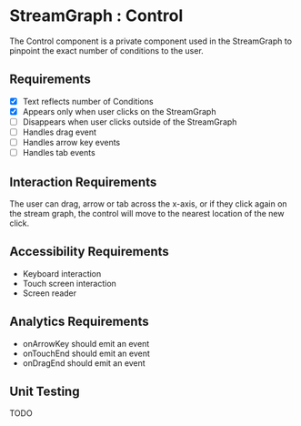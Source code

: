 # StreamGraph : Control

The Control component is a private component used in the StreamGraph to pinpoint the exact number
of conditions to the user.

## Requirements

* [X] Text reflects number of Conditions
* [X] Appears only when user clicks on the StreamGraph
* [ ] Disappears when user clicks outside of the StreamGraph
* [ ] Handles drag event
* [ ] Handles arrow key events
* [ ] Handles tab events

## Interaction Requirements

The user can drag, arrow or tab across the x-axis, or if they click again on the stream graph,
the control will move to the nearest location of the new click.

## Accessibility Requirements

* Keyboard interaction
* Touch screen interaction
* Screen reader

## Analytics Requirements

* onArrowKey should emit an event
* onTouchEnd should emit an event
* onDragEnd should emit an event

## Unit Testing

TODO
